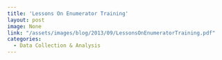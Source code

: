 ```yaml
---
title: 'Lessons On Enumerator Training'
layout: post
image: None
link: "/assets/images/blog/2013/09/LessonsOnEnumeratorTraining.pdf"
categories:
  - Data Collection & Analysis
---
```

